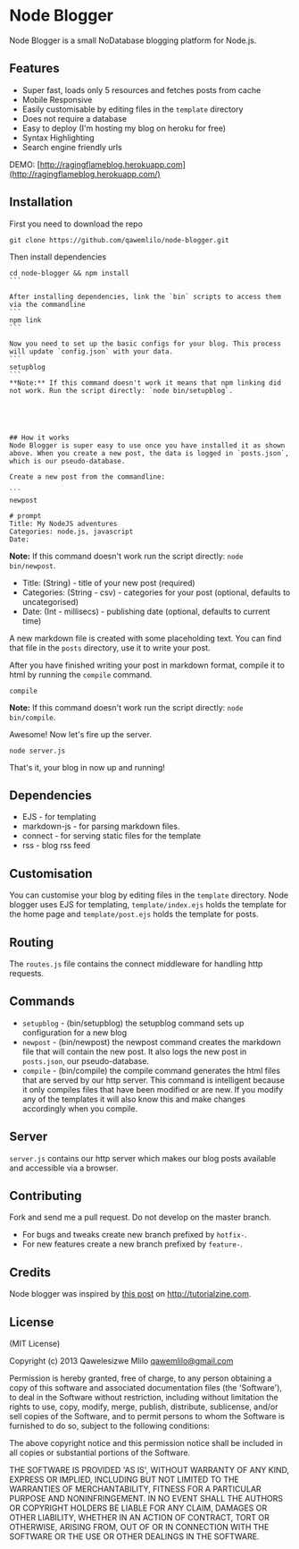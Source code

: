 # Node Blogger

Node Blogger is a small NoDatabase blogging platform for Node.js. 

## Features
 - Super fast, loads only 5 resources and fetches posts from cache
 - Mobile Responsive
 - Easily customisable by editing files in the `template` directory
 - Does not require a database
 - Easy to deploy (I'm hosting my blog on heroku for free)
 - Syntax Highlighting
 - Search engine friendly urls

DEMO: [http://ragingflameblog.herokuapp.com](http://ragingflameblog.herokuapp.com/)

## Installation

First you need to download the repo
```
git clone https://github.com/qawemlilo/node-blogger.git
```

Then install dependencies
````
cd node-blogger && npm install
```

After installing dependencies, link the `bin` scripts to access them via the commandline
```
npm link
```

Now you need to set up the basic configs for your blog. This process will update `config.json` with your data.
```
setupblog 
```
**Note:** If this command doesn't work it means that npm linking did not work. Run the script directly: `node bin/setupblog`.





## How it works
Node Blogger is super easy to use once you have installed it as shown above. When you create a new post, the data is logged in `posts.json`, which is our pseudo-database.

Create a new post from the commandline:

```
newpost

# prompt
Title: My NodeJS adventures
Categories: node.js, javascript
Date: 
````
**Note:** If this command doesn't work run the script directly: `node bin/newpost`.

 - Title: (String) - title of your new post (required)
 - Categories: (String - csv) - categories for your post (optional, defaults to uncategorised)
 - Date: (Int - millisecs) - publishing date (optional, defaults to current time)
 
A new markdown file is created with some placeholding text. You can find that file in the `posts` directory, use it to write your post.

After you have finished writing your post in markdown format, compile it to html by running the `compile` command.

```
compile
```
**Note:** If this command doesn't work run the script directly: `node bin/compile`.

Awesome! Now let's fire up the server.

```
node server.js
```

That's it, your blog in now up and running!


## Dependencies
 - EJS -  for templating
 - markdown-js - for parsing markdown files.
 - connect - for serving static files for the template
 - rss - blog rss feed
 
## Customisation
You can customise your blog by editing files in the `template` directory. Node blogger uses EJS for templating, `template/index.ejs` holds the template for the home page and `template/post.ejs` holds the template for posts. 


## Routing
The `routes.js` file contains the connect middleware for handling http requests.

## Commands
 - `setupblog` - (bin/setupblog) the setupblog command sets up configuration for a new blog 
 - `newpost` - (bin/newpost) the newpost command creates the markdown file that will contain the new post. It also logs the new post in `posts.json`, our pseudo-database.
 - `compile` - (bin/compile) the compile command generates the html files that are served by our http server. This command is intelligent because it only compiles files that have been modified or are new. If you modify any of the templates it will also know this and make changes accordingly when you compile.

## Server
`server.js` contains our http server which makes our blog posts available and accessible via a browser.


## Contributing
Fork and send me a pull request. Do not develop on the master branch.

 - For bugs and tweaks create new branch prefixed by `hotfix-`.
 - For new features create a new branch prefixed by `feature-`.

        
  
## Credits
Node blogger was inspired by [this post](http://tutorialzine.com/2013/03/simple-php-blogging-system) on http://tutorialzine.com.







## License

(MIT License)

Copyright (c) 2013 Qawelesizwe Mlilo <qawemlilo@gmail.com>

Permission is hereby granted, free of charge, to any person obtaining a copy of this software and associated documentation files (the 'Software'), to deal in the Software without restriction, including without limitation the rights to use, copy, modify, merge, publish, distribute, sublicense, and/or sell copies of the Software, and to permit persons to whom the Software is furnished to do so, subject to the following conditions:

The above copyright notice and this permission notice shall be included in all copies or substantial portions of the Software.

THE SOFTWARE IS PROVIDED 'AS IS', WITHOUT WARRANTY OF ANY KIND, EXPRESS OR IMPLIED, INCLUDING BUT NOT LIMITED TO THE WARRANTIES OF MERCHANTABILITY, FITNESS FOR A PARTICULAR PURPOSE AND NONINFRINGEMENT. IN NO EVENT SHALL THE AUTHORS OR COPYRIGHT HOLDERS BE LIABLE FOR ANY CLAIM, DAMAGES OR OTHER LIABILITY, WHETHER IN AN ACTION OF CONTRACT, TORT OR OTHERWISE, ARISING FROM, OUT OF OR IN CONNECTION WITH THE SOFTWARE OR THE USE OR OTHER DEALINGS IN THE SOFTWARE.
